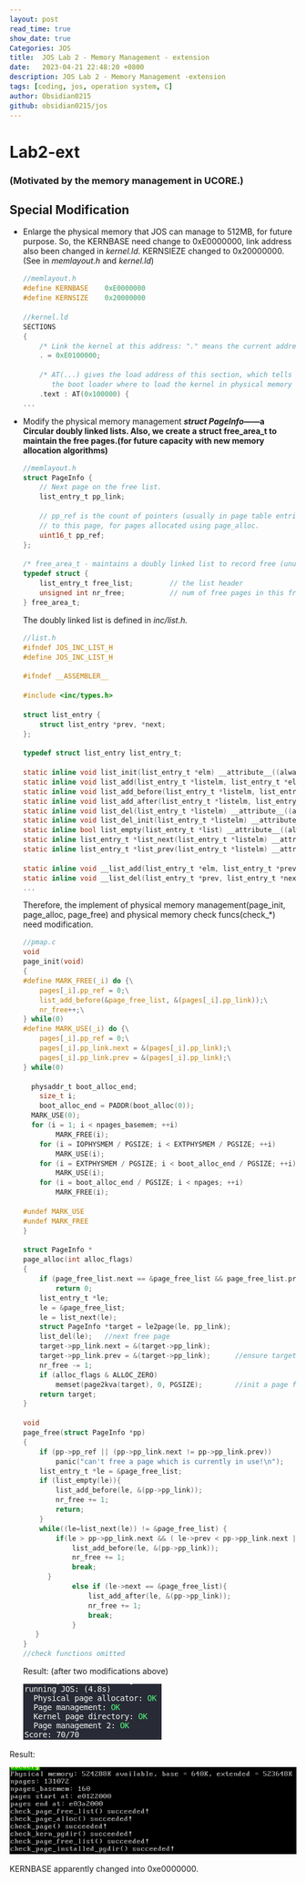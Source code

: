 ```yaml
---
layout: post
read_time: true
show_date: true
Categories: JOS
title:  JOS Lab 2 - Memory Management - extension
date:   2023-04-21 22:48:20 +0800
description: JOS Lab 2 - Memory Management -extension
tags: [coding, jos, operation system, C]
author: Obsidian0215
github: obsidian0215/jos
---
```


# Lab2-ext

### (Motivated by the memory management in UCORE.)

## Special Modification

- Enlarge the physical memory that JOS can manage to 512MB, for future purpose. So, the KERNBASE need change to 0xE0000000, link address also been changed in *kernel.ld*. KERNSIEZE changed to 0x20000000. (See in *memlayout.h* and *kernel.ld*)
    
    ```c
    //memlayout.h
    #define	KERNBASE	0xE0000000
    #define KERNSIZE	0x20000000
    
    //kernel.ld
    SECTIONS
    {
    	/* Link the kernel at this address: "." means the current address */
    	. = 0xE0100000;
    
    	/* AT(...) gives the load address of this section, which tells
    	   the boot loader where to load the kernel in physical memory */
    	.text : AT(0x100000) {
    ...
    ```
    
- Modify the physical memory management ***struct PageInfo*——a Circular doubly linked lists. Also, we create a struct free_area_t to maintain the free pages.(for future capacity with new memory allocation algorithms)**
    
    ```c
    //memlayout.h
    struct PageInfo {
    	// Next page on the free list.
    	list_entry_t pp_link;
    
    	// pp_ref is the count of pointers (usually in page table entries)
    	// to this page, for pages allocated using page_alloc.
    	uint16_t pp_ref;
    };
    
    /* free_area_t - maintains a doubly linked list to record free (unused) pages */
    typedef struct {
        list_entry_t free_list;         // the list header
        unsigned int nr_free;           // num of free pages in this free list
    } free_area_t;
    ```
    
    The doubly linked list is defined in *inc/list.h.*
    
    ```c
    //list.h
    #ifndef JOS_INC_LIST_H
    #define JOS_INC_LIST_H
    
    #ifndef __ASSEMBLER__
    
    #include <inc/types.h>
    
    struct list_entry {
        struct list_entry *prev, *next;
    };
    
    typedef struct list_entry list_entry_t;
    
    static inline void list_init(list_entry_t *elm) __attribute__((always_inline));
    static inline void list_add(list_entry_t *listelm, list_entry_t *elm) __attribute__((always_inline));
    static inline void list_add_before(list_entry_t *listelm, list_entry_t *elm) __attribute__((always_inline));
    static inline void list_add_after(list_entry_t *listelm, list_entry_t *elm) __attribute__((always_inline));
    static inline void list_del(list_entry_t *listelm) __attribute__((always_inline));
    static inline void list_del_init(list_entry_t *listelm) __attribute__((always_inline));
    static inline bool list_empty(list_entry_t *list) __attribute__((always_inline));
    static inline list_entry_t *list_next(list_entry_t *listelm) __attribute__((always_inline));
    static inline list_entry_t *list_prev(list_entry_t *listelm) __attribute__((always_inline));
    
    static inline void __list_add(list_entry_t *elm, list_entry_t *prev, list_entry_t *next) __attribute__((always_inline));
    static inline void __list_del(list_entry_t *prev, list_entry_t *next) __attribute__((always_inline));
    ...
    ```
    
    Therefore, the implement of physical memory management(page_init, page_alloc, page_free)  and physical memory check funcs(check_*) need modification.
    
    ```c
    //pmap.c
    void
    page_init(void)
    {
    #define MARK_FREE(_i) do {\
        pages[_i].pp_ref = 0;\
        list_add_before(&page_free_list, &(pages[_i].pp_link));\
    	nr_free++;\
    } while(0)
    #define MARK_USE(_i) do {\
        pages[_i].pp_ref = 0;\
        pages[_i].pp_link.next = &(pages[_i].pp_link);\
    	pages[_i].pp_link.prev = &(pages[_i].pp_link);\
    } while(0)
    
      physaddr_t boot_alloc_end;
    	size_t i;
    	boot_alloc_end = PADDR(boot_alloc(0));
      MARK_USE(0);
      for (i = 1; i < npages_basemem; ++i)
    		MARK_FREE(i);
    	for (i = IOPHYSMEM / PGSIZE; i < EXTPHYSMEM / PGSIZE; ++i)
    		MARK_USE(i);
    	for (i = EXTPHYSMEM / PGSIZE; i < boot_alloc_end / PGSIZE; ++i)
    		MARK_USE(i);
    	for (i = boot_alloc_end / PGSIZE; i < npages; ++i)
    		MARK_FREE(i);
    
    #undef MARK_USE
    #undef MARK_FREE
    }
    
    struct PageInfo *
    page_alloc(int alloc_flags)
    {
    	if (page_free_list.next == &page_free_list && page_free_list.prev == &page_free_list)
    		return 0;
    	list_entry_t *le;
    	le = &page_free_list;
    	le = list_next(le);
    	struct PageInfo *target = le2page(le, pp_link);
    	list_del(le);	//next free page
    	target->pp_link.next = &(target->pp_link);
    	target->pp_link.prev = &(target->pp_link);		//ensure target is out of free_list
    	nr_free -= 1;
    	if (alloc_flags & ALLOC_ZERO)
    		memset(page2kva(target), 0, PGSIZE);		//init a page from kaddr(target)
    	return target;
    }
    
    void
    page_free(struct PageInfo *pp)
    {
    	if (pp->pp_ref || (pp->pp_link.next != pp->pp_link.prev))
    		panic("can't free a page which is currently in use!\n");
    	list_entry_t *le = &page_free_list;
    	if (list_empty(le)){
    		list_add_before(le, &(pp->pp_link));
    		nr_free += 1;
    		return;
    	}
    	while((le=list_next(le)) != &page_free_list) {
        	if(le > pp->pp_link.next && ( le->prev < pp->pp_link.next || le->next->prev > pp->pp_link.next)){
            	list_add_before(le, &(pp->pp_link));
    			nr_free += 1;
    			break;
          }
    			else if (le->next == &page_free_list){
    				list_add_after(le, &(pp->pp_link));
    				nr_free += 1;
    				break;
    			}
       }
    }
    //check functions omitted
    ```
    
    Result: (after two modifications above)
    
    ![Untitled](./images/posts/Lab2-ext/Untitled.png)
    

Result: 

![Untitled](./images/posts/Lab2-ext/Untitled%201.png)

KERNBASE apparently changed into 0xe0000000.